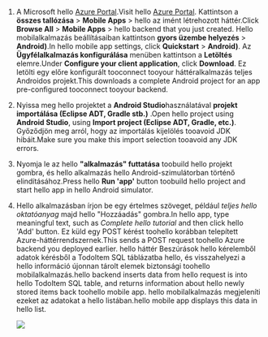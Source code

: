 
1. <span data-ttu-id="edd31-101">A Microsoft hello [Azure Portal].</span><span class="sxs-lookup"><span data-stu-id="edd31-101">Visit hello [Azure Portal].</span></span> <span data-ttu-id="edd31-102">Kattintson a **összes tallózása** > **Mobile Apps** > hello az imént létrehozott háttér.</span><span class="sxs-lookup"><span data-stu-id="edd31-102">Click **Browse All** > **Mobile Apps** > hello backend that you just created.</span></span> <span data-ttu-id="edd31-103">Hello mobilalkalmazás beállításaiban kattintson **gyors üzembe helyezés** > **Android)**.</span><span class="sxs-lookup"><span data-stu-id="edd31-103">In hello mobile app settings, click **Quickstart** > **Android)**.</span></span> <span data-ttu-id="edd31-104">Az **Ügyfélalkalmazás konfigurálása** menüben kattintson a **Letöltés** elemre.</span><span class="sxs-lookup"><span data-stu-id="edd31-104">Under **Configure your client application**, click **Download**.</span></span> <span data-ttu-id="edd31-105">Ez letölti egy előre konfigurált tooconnect tooyour háttéralkalmazás teljes Androidos projekt.</span><span class="sxs-lookup"><span data-stu-id="edd31-105">This downloads a complete Android project for an app pre-configured tooconnect tooyour backend.</span></span> 
2. <span data-ttu-id="edd31-106">Nyissa meg hello projektet a **Android Studio**használatával **projekt importálása (Eclipse ADT, Gradle stb.)** .</span><span class="sxs-lookup"><span data-stu-id="edd31-106">Open hello project using **Android Studio**, using **Import project (Eclipse ADT, Gradle, etc.)**.</span></span> <span data-ttu-id="edd31-107">Győződjön meg arról, hogy az importálás kijelölés tooavoid JDK hibáit.</span><span class="sxs-lookup"><span data-stu-id="edd31-107">Make sure you make this import selection tooavoid any JDK errors.</span></span>
3. <span data-ttu-id="edd31-108">Nyomja le az hello **"alkalmazás" futtatása** toobuild hello projekt gombra, és hello alkalmazás hello Android-szimulátorban történő elindításához.</span><span class="sxs-lookup"><span data-stu-id="edd31-108">Press hello **Run 'app'** button toobuild hello project and start hello app in hello Android simulator.</span></span>
4. <span data-ttu-id="edd31-109">Hello alkalmazásban írjon be egy értelmes szöveget, például *teljes hello oktatóanyag* majd hello "Hozzáadás" gombra.</span><span class="sxs-lookup"><span data-stu-id="edd31-109">In hello app, type meaningful text, such as *Complete hello tutorial* and then click hello 'Add' button.</span></span> <span data-ttu-id="edd31-110">Ez küld egy POST kérést toohello korábban telepített Azure-háttérrendszernek.</span><span class="sxs-lookup"><span data-stu-id="edd31-110">This sends a POST request toohello Azure backend you deployed earlier.</span></span> <span data-ttu-id="edd31-111">hello háttér Beszúrások hello kérelemből adatok kérésből a TodoItem SQL táblázatba hello, és visszahelyezi a hello információ újonnan tárolt elemek biztonsági toohello mobilalkalmazás.</span><span class="sxs-lookup"><span data-stu-id="edd31-111">hello backend inserts data from hello request is into hello TodoItem SQL table, and returns information about hello newly stored items back toohello mobile app.</span></span> <span data-ttu-id="edd31-112">hello mobilalkalmazás megjeleníti ezeket az adatokat a hello listában.</span><span class="sxs-lookup"><span data-stu-id="edd31-112">hello mobile app displays this data in hello list.</span></span> 
   
    ![](./media/app-service-mobile-android-quickstart/mobile-quickstart-startup-android.png)

[Azure Portal]: https://portal.azure.com/
